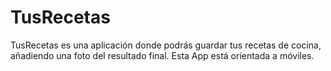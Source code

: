 # TusRecetas
TusRecetas es una aplicación donde podrás guardar tus recetas de cocina, añadiendo una foto del resultado final. Esta App está orientada a móviles.
